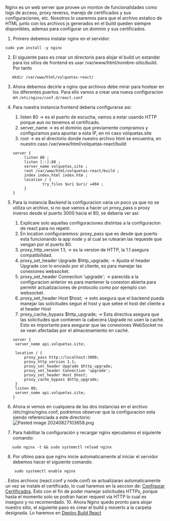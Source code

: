 Nginx es un web server que provee un monton de funcionalidades como logs de acceso, proxy reverso, manejo de certificados y sus configuraciones, etc. Nosotros lo usaremos para que el archivo estatico de HTML junto con los archivos js generados en el build queden siempre disponibles, ademas para configurar un dominio y sus certificados.

1.  Primero debemos instalar nginx en el servidor:

<!-- -->

    sudo yum install -y nginx

2.  El siguiente paso es crear un directorio para alojar el build un estandar para los sitios de frontend es usar /var/www/html/nombre-sitio/build. Por tanto

<!-- -->

       mkdir /var/www/html/volquetas-react/

3.  Ahora debemos decirle a nginx que archivos debe mirar para hostear en los diferentes puertos. Para ello vamos a crear una nueva configuracion en `/etc/nginx/conf.d/react.conf`
4.  Para nuestra instancia frontend deberia configurarse asi:

    1.  listen 80 -\> es el puerto de escucha, vamos a estar usando HTTP porque aun no tenemos el certificado.
    2.  server_name -\> es el dominio que previamente compramos y configuramos para apuntar a esta IP, en mi caso volquetas.site
    3.  root -\> es el directorio donde nuestro archivo html se encuentra, en nuestro caso /var/www/html/volquetas-react/build

    <!-- -->

        server {
             listen 80 ;
             listen [::]:80 ;
             server_name volquetas.site ;
             root /var/www/html/volquetas-react/build ;
             index index.html index.htm ;
             location / {
                     try_files $uri $uri/ =404 ;
             }
        }

5.  Para la instancia Backend la configuracion varia un poco ya que no se utiliza un archivo, si no que vamos a hacer un proxy_pass o proxy inverso desde el puerto 3000 hacia el 80, se deberia ver asi:

    1.  Explicare solo aquellas configuraciones distintas a la configuracion de react para no repetir.
    2.  En location configuraremos: proxy_pass que es desde que puerto esta funcionando la app node y al cual se rutearan las requeste que vengan por el puerto 80.
    3.  proxy_http_version 1.1; -\> es la version de HTTP, la 1.1 asegura compatibilidad.
    4.  proxy_set_header Upgrade \$http_upgrade; -\> Ajusta el header Upgrade con lo enviado por el cliente, es para manejar las conexiones websocket.
    5.  proxy_set_header Connection 'upgrade'; -\> parecida a la configuracion anterior es para mantener la conexion abierta para permitir actualizaciones de protocolo como por ejemplo con websocket.
    6.  proxy_set_header Host \$host; -\> esto asegura que el backend pueda manejar las solicitudes segun el host y que setee el host del cliente a el header Host
    7.  proxy_cache_bypass \$http_upgrade; -\> Esta directiva asegura que las solicitudes que contienen la cabecera Upgrade no usen la caché. Esto es importante para asegurar que las conexiones WebSocket no se vean afectadas por el almacenamiento en caché.

    <!-- -->

        server {
         server_name api.volquetas.site;

         location / {
             proxy_pass http://localhost:3000;
             proxy_http_version 1.1;
             proxy_set_header Upgrade $http_upgrade;
             proxy_set_header Connection 'upgrade';
             proxy_set_header Host $host;
             proxy_cache_bypass $http_upgrade;
         }
         listen 80;
         server_name api.volquetas.site;
        }

6.  Ahora si vemos en cualquiera de las dos instancias en el archivo /etc/nginx/nginx.conf, podremos observar que la configuracion esta siendo referenciada a este directorio:
    ![Pasted image 20240827103658.png](../Configurar%20NGINX/8dca240e82d251d6aaebe0aeb6d778b751dc3cb1.png)
7.  Para habilitar la configuración y recargar nginx ejecutamos el siguiente comando:

<!-- -->

       sudo nginx -t && sudo systemctl reload nginx

8.  Por ultimo para que nginx inicie automaticamente al iniciar el servidor debemos hacer el siguiente comando:

```
    sudo systemctl enable nginx
```

. Estos archivos (react.conf y node.conf) se actualizaran automaticamente un vez se instale el certificado, lo cual haremos en la seccion de: [Configurar Certificados](11-Configurar-Certificados.md). Esto con el fin de poder manejar solicitudes HTTPs, porque hasta el momento solo se podran hacer request via HTTP lo cual es inseguro y no recomendado. 10. Ahora Nginx quedo pronto para alojar nuestro sitio, el siguiente paso es crear el build y moverlo a la carpeta designada. Lo haremos en [Deploy Build React](08-Deploy-Build-React.md)
